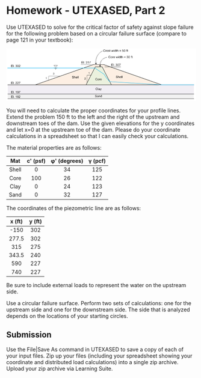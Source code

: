 # Homework - UTEXASED, Part 2

Use UTEXASED to solve for the critical factor of safety against slope failure for the following problem based on a circular failure surface (compare to page 121 in your textbook):

![earthdamfig.gif](earthdamfig.gif)

You will need to calculate the proper coordinates for your profile lines. Extend the problem 150 ft to the left and the right of the upstream and downstream toes of the dam. Use the given elevations for the y coordinates and let x=0 at the upstream toe of the dam. Please do your coordinate calculations in a spreadsheet so that I can easily check your calculations.

The material properties are as follows:

|  Mat   | c' (psf) | φ' (degrees) | γ (pcf) |
|:------:|:--------:|:------------:|:-------:|
| Shell  |    0     |      34      |   125   |
|  Core  |   100    |      26      |   122   |
|  Clay  |    0     |      24      |   123   |
|  Sand  |    0     |      32      |   127   |

The coordinates of the piezometric line are as follows:

| x (ft) | y (ft) |
|:------:|:------:|
|  -150  |  302   |
| 277.5  |  302   |
|  315   |  275   |
| 343.5  |  240   |
|  590   |  227   |
|  740   |  227   |

Be sure to include external loads to represent the water on the upstream side.

Use a circular failure surface. Perform two sets of calculations: one for the upstream side and one for the downstream side. The side that is analyzed depends on the locations of your starting circles.

## Submission

Use the File|Save As command in UTEXASED to save a copy of each of your input files. Zip up your files (including your spreadsheet showing your coordinate and distributed load calculations) into a single zip archive. Upload your zip archive via Learning Suite.